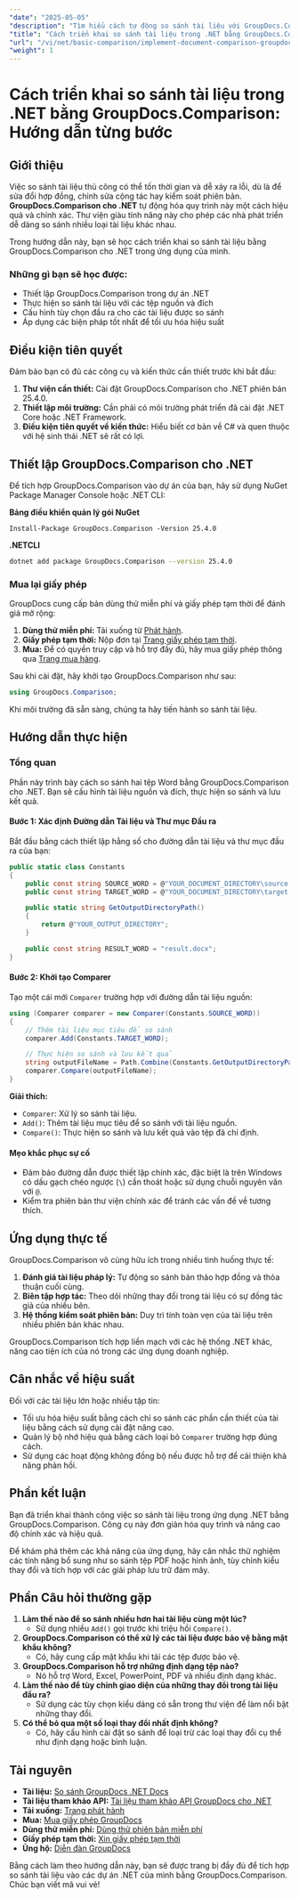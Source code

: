 ```yaml
---
"date": "2025-05-05"
"description": "Tìm hiểu cách tự động so sánh tài liệu với GroupDocs.Comparison cho .NET. Hướng dẫn từng bước này giúp bạn thiết lập, cấu hình và thực hiện so sánh một cách liền mạch."
"title": "Cách triển khai so sánh tài liệu trong .NET bằng GroupDocs.Comparison&#58; Hướng dẫn từng bước"
"url": "/vi/net/basic-comparison/implement-document-comparison-groupdocs-net/"
"weight": 1
---
```


# Cách triển khai so sánh tài liệu trong .NET bằng GroupDocs.Comparison: Hướng dẫn từng bước

## Giới thiệu

Việc so sánh tài liệu thủ công có thể tốn thời gian và dễ xảy ra lỗi, dù là để sửa đổi hợp đồng, chỉnh sửa cộng tác hay kiểm soát phiên bản. **GroupDocs.Comparison cho .NET** tự động hóa quy trình này một cách hiệu quả và chính xác. Thư viện giàu tính năng này cho phép các nhà phát triển dễ dàng so sánh nhiều loại tài liệu khác nhau.

Trong hướng dẫn này, bạn sẽ học cách triển khai so sánh tài liệu bằng GroupDocs.Comparison cho .NET trong ứng dụng của mình.

### Những gì bạn sẽ học được:
- Thiết lập GroupDocs.Comparison trong dự án .NET
- Thực hiện so sánh tài liệu với các tệp nguồn và đích
- Cấu hình tùy chọn đầu ra cho các tài liệu được so sánh
- Áp dụng các biện pháp tốt nhất để tối ưu hóa hiệu suất

## Điều kiện tiên quyết

Đảm bảo bạn có đủ các công cụ và kiến thức cần thiết trước khi bắt đầu:
1. **Thư viện cần thiết:** Cài đặt GroupDocs.Comparison cho .NET phiên bản 25.4.0.
2. **Thiết lập môi trường:** Cần phải có môi trường phát triển đã cài đặt .NET Core hoặc .NET Framework.
3. **Điều kiện tiên quyết về kiến thức:** Hiểu biết cơ bản về C# và quen thuộc với hệ sinh thái .NET sẽ rất có lợi.

## Thiết lập GroupDocs.Comparison cho .NET

Để tích hợp GroupDocs.Comparison vào dự án của bạn, hãy sử dụng NuGet Package Manager Console hoặc .NET CLI:

**Bảng điều khiển quản lý gói NuGet**
```plaintext
Install-Package GroupDocs.Comparison -Version 25.4.0
```

**.NETCLI**
```bash
dotnet add package GroupDocs.Comparison --version 25.4.0
```

### Mua lại giấy phép

GroupDocs cung cấp bản dùng thử miễn phí và giấy phép tạm thời để đánh giá mở rộng:
1. **Dùng thử miễn phí:** Tải xuống từ [Phát hành](https://releases.groupdocs.com/comparison/net/).
2. **Giấy phép tạm thời:** Nộp đơn tại [Trang giấy phép tạm thời](https://purchase.groupdocs.com/temporary-license/).
3. **Mua:** Để có quyền truy cập và hỗ trợ đầy đủ, hãy mua giấy phép thông qua [Trang mua hàng](https://purchase.groupdocs.com/buy).

Sau khi cài đặt, hãy khởi tạo GroupDocs.Comparison như sau:
```csharp
using GroupDocs.Comparison;
```

Khi môi trường đã sẵn sàng, chúng ta hãy tiến hành so sánh tài liệu.

## Hướng dẫn thực hiện

### Tổng quan
Phần này trình bày cách so sánh hai tệp Word bằng GroupDocs.Comparison cho .NET. Bạn sẽ cấu hình tài liệu nguồn và đích, thực hiện so sánh và lưu kết quả.

#### Bước 1: Xác định Đường dẫn Tài liệu và Thư mục Đầu ra
Bắt đầu bằng cách thiết lập hằng số cho đường dẫn tài liệu và thư mục đầu ra của bạn:
```csharp
public static class Constants
{
    public const string SOURCE_WORD = @"YOUR_DOCUMENT_DIRECTORY\source.docx";
    public const string TARGET_WORD = @"YOUR_DOCUMENT_DIRECTORY\target.docx";

    public static string GetOutputDirectoryPath()
    {
        return @"YOUR_OUTPUT_DIRECTORY";
    }

    public const string RESULT_WORD = "result.docx";
}
```

#### Bước 2: Khởi tạo Comparer
Tạo một cái mới `Comparer` trường hợp với đường dẫn tài liệu nguồn:
```csharp
using (Comparer comparer = new Comparer(Constants.SOURCE_WORD))
{
    // Thêm tài liệu mục tiêu để so sánh
    comparer.Add(Constants.TARGET_WORD);

    // Thực hiện so sánh và lưu kết quả
    string outputFileName = Path.Combine(Constants.GetOutputDirectoryPath(), Constants.RESULT_WORD);
    comparer.Compare(outputFileName);
}
```

**Giải thích:**
- `Comparer`: Xử lý so sánh tài liệu.
- `Add()`: Thêm tài liệu mục tiêu để so sánh với tài liệu nguồn.
- `Compare()`: Thực hiện so sánh và lưu kết quả vào tệp đã chỉ định.

#### Mẹo khắc phục sự cố
- Đảm bảo đường dẫn được thiết lập chính xác, đặc biệt là trên Windows có dấu gạch chéo ngược (`\`) cần thoát hoặc sử dụng chuỗi nguyên văn với `@`.
- Kiểm tra phiên bản thư viện chính xác để tránh các vấn đề về tương thích.

## Ứng dụng thực tế

GroupDocs.Comparison vô cùng hữu ích trong nhiều tình huống thực tế:
1. **Đánh giá tài liệu pháp lý:** Tự động so sánh bản thảo hợp đồng và thỏa thuận cuối cùng.
2. **Biên tập hợp tác:** Theo dõi những thay đổi trong tài liệu có sự đồng tác giả của nhiều bên.
3. **Hệ thống kiểm soát phiên bản:** Duy trì tính toàn vẹn của tài liệu trên nhiều phiên bản khác nhau.

GroupDocs.Comparison tích hợp liền mạch với các hệ thống .NET khác, nâng cao tiện ích của nó trong các ứng dụng doanh nghiệp.

## Cân nhắc về hiệu suất

Đối với các tài liệu lớn hoặc nhiều tập tin:
- Tối ưu hóa hiệu suất bằng cách chỉ so sánh các phần cần thiết của tài liệu bằng cách sử dụng cài đặt nâng cao.
- Quản lý bộ nhớ hiệu quả bằng cách loại bỏ `Comparer` trường hợp đúng cách.
- Sử dụng các hoạt động không đồng bộ nếu được hỗ trợ để cải thiện khả năng phản hồi.

## Phần kết luận

Bạn đã triển khai thành công việc so sánh tài liệu trong ứng dụng .NET bằng GroupDocs.Comparison. Công cụ này đơn giản hóa quy trình và nâng cao độ chính xác và hiệu quả.

Để khám phá thêm các khả năng của ứng dụng, hãy cân nhắc thử nghiệm các tính năng bổ sung như so sánh tệp PDF hoặc hình ảnh, tùy chỉnh kiểu thay đổi và tích hợp với các giải pháp lưu trữ đám mây.

## Phần Câu hỏi thường gặp

1. **Làm thế nào để so sánh nhiều hơn hai tài liệu cùng một lúc?**
   - Sử dụng nhiều `Add()` gọi trước khi triệu hồi `Compare()`.
2. **GroupDocs.Comparison có thể xử lý các tài liệu được bảo vệ bằng mật khẩu không?**
   - Có, hãy cung cấp mật khẩu khi tải các tệp được bảo vệ.
3. **GroupDocs.Comparison hỗ trợ những định dạng tệp nào?**
   - Nó hỗ trợ Word, Excel, PowerPoint, PDF và nhiều định dạng khác.
4. **Làm thế nào để tùy chỉnh giao diện của những thay đổi trong tài liệu đầu ra?**
   - Sử dụng các tùy chọn kiểu dáng có sẵn trong thư viện để làm nổi bật những thay đổi.
5. **Có thể bỏ qua một số loại thay đổi nhất định không?**
   - Có, hãy cấu hình cài đặt so sánh để loại trừ các loại thay đổi cụ thể như định dạng hoặc bình luận.

## Tài nguyên
- **Tài liệu:** [So sánh GroupDocs .NET Docs](https://docs.groupdocs.com/comparison/net/)
- **Tài liệu tham khảo API:** [Tài liệu tham khảo API GroupDocs cho .NET](https://reference.groupdocs.com/comparison/net/)
- **Tải xuống:** [Trang phát hành](https://releases.groupdocs.com/comparison/net/)
- **Mua:** [Mua giấy phép GroupDocs](https://purchase.groupdocs.com/buy)
- **Dùng thử miễn phí:** [Dùng thử phiên bản miễn phí](https://releases.groupdocs.com/comparison/net/)
- **Giấy phép tạm thời:** [Xin giấy phép tạm thời](https://purchase.groupdocs.com/temporary-license/)
- **Ủng hộ:** [Diễn đàn GroupDocs](https://forum.groupdocs.com/c/comparison/)

Bằng cách làm theo hướng dẫn này, bạn sẽ được trang bị đầy đủ để tích hợp so sánh tài liệu vào các dự án .NET của mình bằng GroupDocs.Comparison. Chúc bạn viết mã vui vẻ!